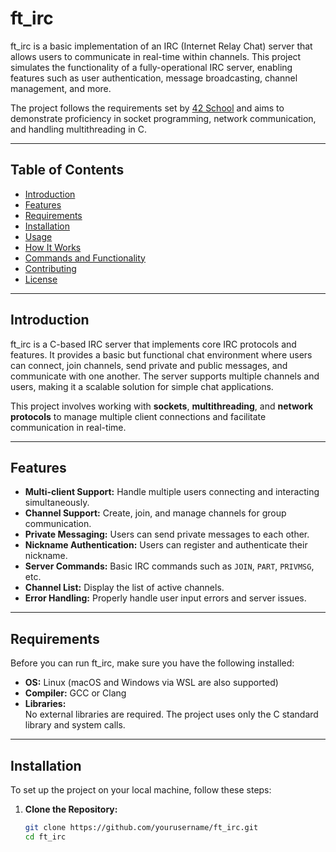 # **ft_irc**

ft_irc is a basic implementation of an IRC (Internet Relay Chat) server that allows users to communicate in real-time within channels. This project simulates the functionality of a fully-operational IRC server, enabling features such as user authentication, message broadcasting, channel management, and more.

The project follows the requirements set by [42 School](https://www.42.fr/en/) and aims to demonstrate proficiency in socket programming, network communication, and handling multithreading in C.

---

## **Table of Contents**

- [Introduction](#introduction)
- [Features](#features)
- [Requirements](#requirements)
- [Installation](#installation)
- [Usage](#usage)
- [How It Works](#how-it-works)
- [Commands and Functionality](#commands-and-functionality)
- [Contributing](#contributing)
- [License](#license)

---

## **Introduction**

ft_irc is a C-based IRC server that implements core IRC protocols and features. It provides a basic but functional chat environment where users can connect, join channels, send private and public messages, and communicate with one another. The server supports multiple channels and users, making it a scalable solution for simple chat applications.

This project involves working with **sockets**, **multithreading**, and **network protocols** to manage multiple client connections and facilitate communication in real-time.

---

## **Features**

- **Multi-client Support:** Handle multiple users connecting and interacting simultaneously.
- **Channel Support:** Create, join, and manage channels for group communication.
- **Private Messaging:** Users can send private messages to each other.
- **Nickname Authentication:** Users can register and authenticate their nickname.
- **Server Commands:** Basic IRC commands such as `JOIN`, `PART`, `PRIVMSG`, etc.
- **Channel List:** Display the list of active channels.
- **Error Handling:** Properly handle user input errors and server issues.

---

## **Requirements**

Before you can run ft_irc, make sure you have the following installed:

- **OS:** Linux (macOS and Windows via WSL are also supported)
- **Compiler:** GCC or Clang
- **Libraries:**  
  No external libraries are required. The project uses only the C standard library and system calls.

---

## **Installation**

To set up the project on your local machine, follow these steps:

1. **Clone the Repository:**
   ```bash
   git clone https://github.com/yourusername/ft_irc.git
   cd ft_irc
